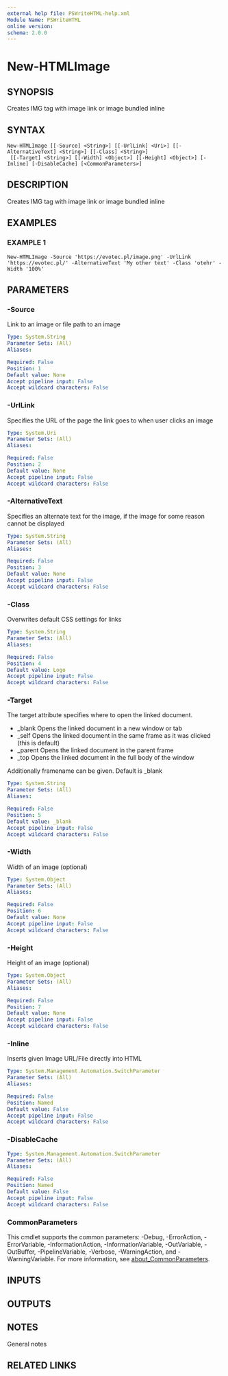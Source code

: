 ```yaml
---
external help file: PSWriteHTML-help.xml
Module Name: PSWriteHTML
online version:
schema: 2.0.0
---
```


# New-HTMLImage

## SYNOPSIS
Creates IMG tag with image link or image bundled inline

## SYNTAX

```
New-HTMLImage [[-Source] <String>] [[-UrlLink] <Uri>] [[-AlternativeText] <String>] [[-Class] <String>]
 [[-Target] <String>] [[-Width] <Object>] [[-Height] <Object>] [-Inline] [-DisableCache] [<CommonParameters>]
```

## DESCRIPTION
Creates IMG tag with image link or image bundled inline

## EXAMPLES

### EXAMPLE 1
```
New-HTMLImage -Source 'https://evotec.pl/image.png' -UrlLink 'https://evotec.pl/' -AlternativeText 'My other text' -Class 'otehr' -Width '100%'
```

## PARAMETERS

### -Source
Link to an image or file path to an image

```yaml
Type: System.String
Parameter Sets: (All)
Aliases:

Required: False
Position: 1
Default value: None
Accept pipeline input: False
Accept wildcard characters: False
```

### -UrlLink
Specifies the URL of the page the link goes to when user clicks an image

```yaml
Type: System.Uri
Parameter Sets: (All)
Aliases:

Required: False
Position: 2
Default value: None
Accept pipeline input: False
Accept wildcard characters: False
```

### -AlternativeText
Specifies an alternate text for the image, if the image for some reason cannot be displayed

```yaml
Type: System.String
Parameter Sets: (All)
Aliases:

Required: False
Position: 3
Default value: None
Accept pipeline input: False
Accept wildcard characters: False
```

### -Class
Overwrites default CSS settings for links

```yaml
Type: System.String
Parameter Sets: (All)
Aliases:

Required: False
Position: 4
Default value: Logo
Accept pipeline input: False
Accept wildcard characters: False
```

### -Target
The target attribute specifies where to open the linked document.

- _blank	Opens the linked document in a new window or tab
- _self	Opens the linked document in the same frame as it was clicked (this is default)
- _parent	Opens the linked document in the parent frame
- _top	Opens the linked document in the full body of the window

Additionally framename can be given.
Default is _blank

```yaml
Type: System.String
Parameter Sets: (All)
Aliases:

Required: False
Position: 5
Default value: _blank
Accept pipeline input: False
Accept wildcard characters: False
```

### -Width
Width of an image (optional)

```yaml
Type: System.Object
Parameter Sets: (All)
Aliases:

Required: False
Position: 6
Default value: None
Accept pipeline input: False
Accept wildcard characters: False
```

### -Height
Height of an image (optional)

```yaml
Type: System.Object
Parameter Sets: (All)
Aliases:

Required: False
Position: 7
Default value: None
Accept pipeline input: False
Accept wildcard characters: False
```

### -Inline
Inserts given Image URL/File directly into HTML

```yaml
Type: System.Management.Automation.SwitchParameter
Parameter Sets: (All)
Aliases:

Required: False
Position: Named
Default value: False
Accept pipeline input: False
Accept wildcard characters: False
```

### -DisableCache


```yaml
Type: System.Management.Automation.SwitchParameter
Parameter Sets: (All)
Aliases:

Required: False
Position: Named
Default value: False
Accept pipeline input: False
Accept wildcard characters: False
```

### CommonParameters
This cmdlet supports the common parameters: -Debug, -ErrorAction, -ErrorVariable, -InformationAction, -InformationVariable, -OutVariable, -OutBuffer, -PipelineVariable, -Verbose, -WarningAction, and -WarningVariable. For more information, see [about_CommonParameters](http://go.microsoft.com/fwlink/?LinkID=113216).

## INPUTS

## OUTPUTS

## NOTES
General notes

## RELATED LINKS
